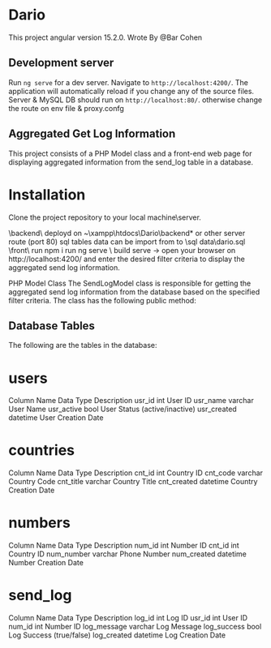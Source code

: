 # Dario

This project angular version 15.2.0.
Wrote By @Bar Cohen 
## Development server

Run `ng serve` for a dev server. Navigate to `http://localhost:4200/`. The application will automatically reload if you change any of the source files.
Server & MySQL DB should run on `http://localhost:80/`. otherwise change the route on env file & proxy.confg

## Aggregated Get Log Information

This project consists of a PHP Model class and a front-end web page for displaying aggregated information from the send_log table in a database.
# Installation
Clone the project repository to your local machine\server.

\backend\ deployd on ~\xampp\htdocs\Dario\backend\* or other server route (port 80)
sql tables data can be import from to \sql data\dario.sql
\front\ run npm i
run ng serve \ build
serve -> open your browser on http://localhost:4200/ and enter the desired filter criteria to display the aggregated send log information.

PHP Model Class
The SendLogModel class is responsible for getting the aggregated send log information from the database based on the specified filter criteria. The class has the following public method:

## Database Tables
The following are the tables in the database:

# users
Column Name	Data Type	Description
usr_id	int	User ID
usr_name	varchar	User Name
usr_active	bool	User Status (active/inactive)
usr_created	datetime	User Creation Date
# countries
Column Name	Data Type	Description
cnt_id	int	Country ID
cnt_code	varchar	Country Code
cnt_title	varchar	Country Title
cnt_created	datetime	Country Creation Date
# numbers
Column Name	Data Type	Description
num_id	int	Number ID
cnt_id	int	Country ID
num_number	varchar	Phone Number
num_created	datetime	Number Creation Date
# send_log
Column Name	Data Type	Description
log_id	int	Log ID
usr_id	int	User ID
num_id	int	Number ID
log_message	varchar	Log Message
log_success	bool	Log Success (true/false)
log_created	datetime	Log Creation Date
